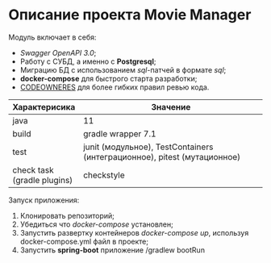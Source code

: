 # Описание проекта Movie Manager

Модуль включает в себя:
* *Swagger OpenAPI 3.0*;
* Работу с СУБД, а именно с **Postgresql**;
* Миграцию БД с использованием *sql*-патчей в формате *sql*;
* **docker-compose** для быстрого старта разработки;
* [CODEOWNERES](<добавить>) для более гибких правил ревью кода.

| Характерисика                    | Значение                                                                 |
|----------------------------------|--------------------------------------------------------------------------|
| java                             | 11                                                                       |
| build                            | gradle wrapper 7.1                                                       |
| test                             | junit (модульное), TestContainers (интеграционное), pitest (мутационное) |
| check task <br/>(gradle plugins) | checkstyle                 |

Запуск приложения:
1. Клонировать репозиторий;
2. Убедиться что *docker-compose* установлен;
3. Запустить развертку контейнеров *docker-compose up*, используя docker-compose.yml файл в проекте;
4. Запустить **spring-boot** приложение /gradlew bootRun
